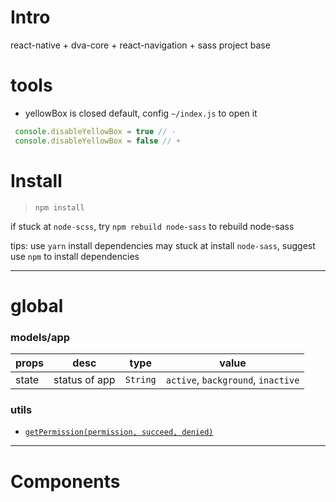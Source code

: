 # Intro

react-native + dva-core + react-navigation + sass project base


# tools

 - yellowBox is closed default, config `~/index.js` to open it

 ```js
  console.disableYellowBox = true // -
  console.disableYellowBox = false // +
```

# Install

> `npm install`

if stuck at `node-scss`, try `npm rebuild node-sass` to rebuild node-sass

tips: use `yarn` install dependencies may stuck at install `node-sass`, suggest use `npm` to install dependencies



----
# global
### models/app

| props | desc | type | value |
|--- |--- |--- |--- |
| state | status of app | `String` | `active`, `background`, `inactive` |

### utils

- [`getPermission(permission, succeed, denied)`]()

----
# Components
